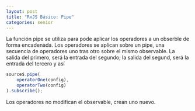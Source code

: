 ```yaml
---
layout: post
title: "RxJS Básico: Pipe"
categories: senior
---
```


La función pipe se utiliza para pode aplicar los operadores a un obserble de forma encadenada<!--more-->.
Los operadores se aplican sobre un pipe, una secuencia de operadores uno tras otro sobre el mismo observable.
La salida del primero, será la entrada del segundo; la salida del segund, será la entrada del tercero y así

```javascript
source$.pipe(
    operatorOne(config),
    operatorTwo(config)
).subscribe();
```
Los operadores no modifican el observable, crean uno nuevo.
